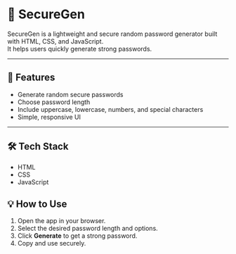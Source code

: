 # 🔐 SecureGen

SecureGen is a lightweight and secure random password generator built with HTML, CSS, and JavaScript.  
It helps users quickly generate strong passwords.  

---

## 🚀 Features
- Generate random secure passwords
- Choose password length
- Include uppercase, lowercase, numbers, and special characters
- Simple, responsive UI

---

## 🛠️ Tech Stack
- HTML
- CSS
- JavaScript


## 💡 How to Use
1. Open the app in your browser.
2. Select the desired password length and options.
3. Click **Generate** to get a strong password.
4. Copy and use securely.